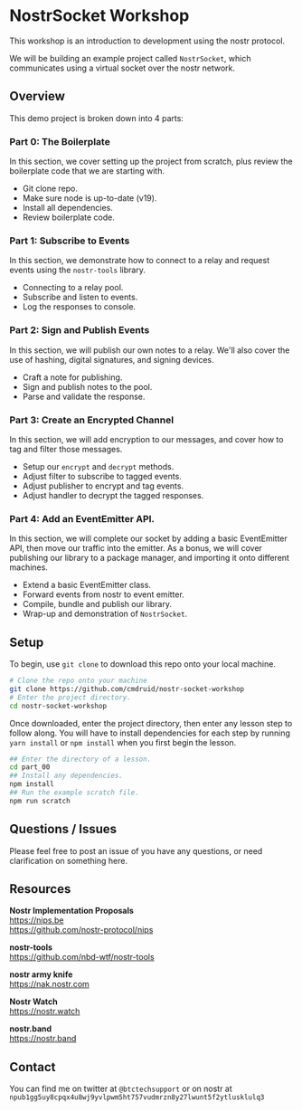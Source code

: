 # NostrSocket Workshop

This workshop is an introduction to development using the nostr protocol.

We will be building an example project called `NostrSocket`, which communicates using a virtual socket over the nostr network.

## Overview

This demo project is broken down into 4 parts:

### Part 0: The Boilerplate

In this section, we cover setting up the project from scratch, plus review the boilerplate code that we are starting with.

 * Git clone repo.
 * Make sure node is up-to-date (v19).
 * Install all dependencies.
 * Review boilerplate code.

### Part 1: Subscribe to Events

In this section, we demonstrate how to connect to a relay and request events using the `nostr-tools` library.

 * Connecting to a relay pool.
 * Subscribe and listen to events.
 * Log the responses to console.

### Part 2: Sign and Publish Events

In this section, we will publish our own notes to a relay. We'll also cover the use of hashing, digital signatures, and signing devices.
 * Craft a note for publishing.
 * Sign and publish notes to the pool.
 * Parse and validate the response.

### Part 3: Create an Encrypted Channel

In this section, we will add encryption to our messages, and cover how to tag and filter those messages.

 * Setup our `encrypt` and `decrypt` methods. 
 * Adjust filter to subscribe to tagged events.
 * Adjust publisher to encrypt and tag events.
 * Adjust handler to decrypt the tagged responses.

### Part 4: Add an EventEmitter API.

In this section, we will complete our socket by adding a basic EventEmitter API, then move our traffic into the emitter. As a bonus, we will cover publishing our library to a package manager, and importing it onto different machines.

 * Extend a basic EventEmitter class.
 * Forward events from nostr to event emitter.
 * Compile, bundle and publish our library.
 * Wrap-up and demonstration of `NostrSocket`.

## Setup

To begin, use `git clone` to download this repo onto your local machine.

```bash
# Clone the repo onto your machine
git clone https://github.com/cmdruid/nostr-socket-workshop
# Enter the project directory.
cd nostr-socket-workshop
```

Once downloaded, enter the project directory, then enter any lesson step to follow along. You will have to install dependencies for each step by running `yarn install` or `npm install` when you first begin the lesson.

```bash
## Enter the directory of a lesson.
cd part_00
## Install any dependencies.
npm install
## Run the example scratch file.
npm run scratch
```

## Questions / Issues

Please feel free to post an issue of you have any questions, or need clarification on something here.

## Resources

**Nostr Implementation Proposals**  
https://nips.be  
https://github.com/nostr-protocol/nips  

**nostr-tools**  
https://github.com/nbd-wtf/nostr-tools

**nostr army knife**  
https://nak.nostr.com

**Nostr Watch**  
https://nostr.watch  

**nostr.band**  
https://nostr.band  

## Contact

You can find me on twitter at `@btctechsupport` or on nostr at `npub1gg5uy8cpqx4u8wj9yvlpwm5ht757vudmrzn8y27lwunt5f2ytlusklulq3`
